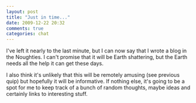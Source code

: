 ```yaml
---
layout: post
title: "Just in time..."
date: 2009-12-22 20:32
comments: true
categories: chat
---
```

I've left it nearly to the last minute, but I can now say that I wrote a blog in the Noughties.  I can't promise that it will be Earth shattering, but the Earth needs all the help it can get these days.  


I also think it's unlikely that this will be remotely amusing (see previous quip) but hopefully it will be informative.  If nothing else, it's going to be a spot for me to keep track of a bunch of random thoughts, maybe ideas and certainly links to interesting stuff.